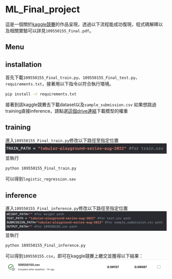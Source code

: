 # ML_Final_project
這是一個關於[kaggle競賽](https://www.kaggle.com/competitions/tabular-playground-series-aug-2022/overview)的作品呈現，透過以下流程能成功復現，程式碼解釋以及相關實驗可以詳見`109550155_Final.pdf`。


## Menu









## installation
首先下載`109550155_Final_train.py`、`109550155_Final_test.py`、`requirements.txt`，接著用以下指令以符合執行環境。
```bash
pip install -r requirements.txt
```
接著到該kaggle競賽去下載dataset以及`sample_submission.csv`
如果想跳過training直接inference，請點選[這個drive連結](https://drive.google.com/file/d/1FUFSbKHZQIXlp2tw1QM7PHrgXpA8EU5o/view?usp=sharing)下載模型的權重
## training
進入`109550155_Final_train.py`修改以下路徑至指定位置
![](figure/train.png)
並執行
```bash
python 109550155_Final_train.py 
```
可以得到`logistic_regression.sav`

## inference
進入`109550155_Final_inference.py`修改以下路徑至指定位置
![](figure/inference.png)
並執行
```bash
python 109550155_Final_inference.py 
```
可以得到`109550155.csv`，即可在kaggle競賽上繳交並獲得以下結果：
![](figure/result.png)

